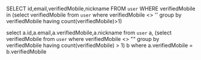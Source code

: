 SELECT id,email,verifiedMobile,nickname FROM `user` WHERE verifiedMobile in (select verifiedMobile from `user` where verifiedMobile <> '' group by verifiedMobile having count(verifiedMobile)>1)


select a.id,a.email,a.verifiedMobile,a.nickname from `user` a, (select verifiedMobile from `user` where verifiedMobile <> "" group by verifiedMobile having count(verifiedMobile) > 1) b where a.verifiedMobile = b.verifiedMobile